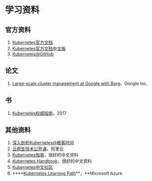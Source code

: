 # 学习资料

## 官方资料

1. [Kubernetes官方文档](https://kubernetes.io/docs/home/)
2. [Kubernetes官方文档中文版](https://kubernetes.io/zh/docs/home/)
3. [Kubernetes@GitHub](https://github.com/kubernetes/kubernetes)

## 论文

1. [Large-scale cluster management at Google with Borg](https://static.googleusercontent.com/media/research.google.com/zh-CN//pubs/archive/43438.pdf)，Google Inc.

## 书

1. [Kubernetes权威指南](https://book.douban.com/subject/27112874/)，2017

## 其他资料

1. [深入剖析Kubernetes@极客时间](https://time.geekbang.org/column/intro/116)
2. [云原生技术公开课](https://edu.aliyun.com/roadmap/cloudnative)，阿里云
3. [Kubernetes指南](https://feisky.gitbooks.io/kubernetes/)，很好的中文资料
4. [Kubernetes Handbook](https://jimmysong.io/kubernetes-handbook/)，很好的中文资料
5. [Kubernetes中文社区](https://www.kubernetes.org.cn/)
6. \*\*\*\*[Kubernetes Learning Path](https://azure.microsoft.com/en-us/resources/kubernetes-learning-path/)**，**Microsoft Azure



